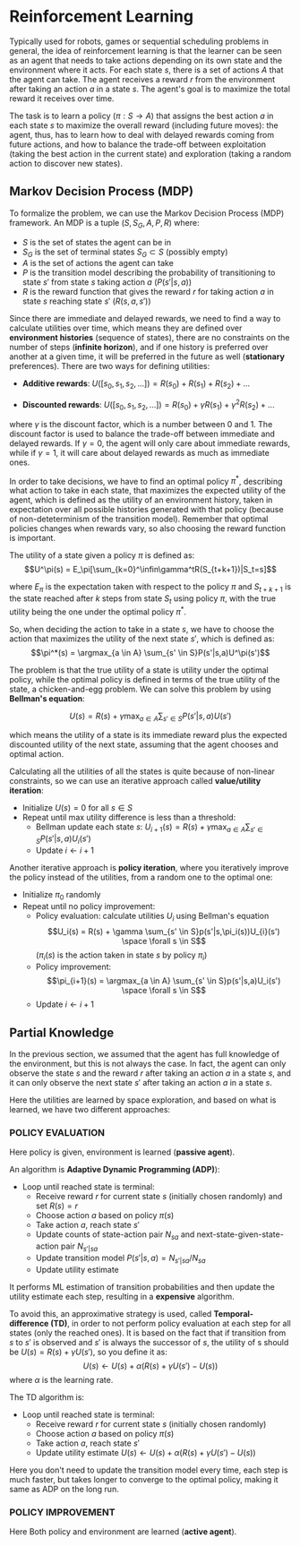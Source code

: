 # Reinforcement Learning

Typically used for robots, games or sequential scheduling problems in general, the idea of reinforcement learning is that the learner can be seen as an agent that needs to take actions depending on its own state and the environment where it acts. For each state $s$, there is a set of actions $A$ that the agent can take. The agent receives a reward $r$ from the environment after taking an action $a$ in a state $s$. The agent's goal is to maximize the total reward it receives over time.

The task is to learn a policy ($π: S \rightarrow A$) that assigns the best action $a$ in each state $s$ to maximize the overall reward (including future moves): the agent, thus, has to learn how to deal with delayed rewards coming from future actions, and how to balance the trade-off between exploitation (taking the best action in the current state) and exploration (taking a random action to discover new states).

## Markov Decision Process (MDP)

To formalize the problem, we can use the Markov Decision Process (MDP) framework. An MDP is a tuple $(S, S_G, A, P, R)$ where:

- $S$ is the set of states the agent can be in
- $S_G$ is the set of terminal states $S_G \subset S$ (possibly empty)
- $A$ is the set of actions the agent can take
- $P$ is the transition model describing the probability of transitioning to state $s'$ from state $s$ taking action $a$ ($P(s'|s,a)$)
- $R$ is the reward function that gives the reward $r$ for taking action $a$ in state $s$ reaching state $s'$ ($R(s,a,s')$)

Since there are immediate and delayed rewards, we need to find a way to calculate utilities over time, which means they are defined over **environment histories** (sequence of states), there are no constraints on the number of steps (**infinite horizon**), and if one history is preferred over another at a given time, it will be preferred in the future as well (**stationary** preferences). There are two ways for defining utilities:

- **Additive rewards**: $U([s_0, s_1, s_2, ...]) = R(s_0) + R(s_1) + R(s_2) + ...$

- **Discounted rewards**: $U([s_0, s_1, s_2, ...]) = R(s_0) + \gamma R(s_1) + \gamma^2 R(s_2) + ...$

where $\gamma$ is the discount factor, which is a number between 0 and 1. The discount factor is used to balance the trade-off between immediate and delayed rewards. If $\gamma = 0$, the agent will only care about immediate rewards, while if $\gamma = 1$, it will care about delayed rewards as much as immediate ones.

In order to take decisions, we have to find an optimal policy $\pi^*$, describing what action to take in each state, that maximizes the expected utility of the agent, which is defined as the utility of an environment history, taken in expectation over all possible histories generated with that policy (because of non-deteterminism of the transition model). Remember that optimal policies changes when rewards vary, so also choosing the reward function is important.

The utility of a state given a policy $\pi$ is defined as: $$U^\pi(s) = E_\pi[\sum_{k=0}^\infin\gamma^tR(S_{t+k+1})|S_t=s]$$

where $E_\pi$ is the expectation taken with respect to the policy $\pi$ and $S_{t+k+1}$ is the state reached after $k$ steps from state $S_t$ using policy $\pi$, with the true utility being the one under the optimal policy $\pi^*$.

So, when deciding the action to take in a state $s$, we have to choose the action that maximizes the utility of the next state $s'$, which is defined as: $$\pi^*(s) = \argmax_{a \in A} \sum_{s' \in S}P(s'|s,a)U^\pi(s')$$

The problem is that the true utility of a state is utility under the optimal policy, while the optimal policy is defined in terms of the true utility of the state, a chicken-and-egg problem. We can solve this problem by using **Bellman's equation**:

$$U(s) = R(s) + \gamma \max_{a \in A} \sum_{s' \in S}P(s'|s,a)U(s')$$

which means the utility of a state is its immediate reward plus the expected discounted utility of the next state, assuming that the agent chooses and optimal action.

Calculating all the utilities of all the states is quite because of non-linear constraints, so we can use an iterative approach called **value/utility iteration**:

- Initialize $U(s) = 0$ for all $s \in S$
- Repeat until max utility difference is less than a threshold:
    - Bellman update each state $s$: $U_{i+1}(s) = R(s) + \gamma \max_{a \in A} \sum_{s' \in S}P(s'|s,a)U_i(s')$
    - Update $i \leftarrow i+1$

Another iterative approach is **policy iteration**, where you iteratively improve the policy instead of the utilities, from a random one to the optimal one:

- Initialize $\pi_0$ randomly
- Repeat until no policy improvement:
    - Policy evaluation: calculate utilities $U_i$ using Bellman's equation $$U_i(s) = R(s) + \gamma \sum_{s' \in S}p(s'|s,\pi_i(s))U_{i}(s') \space \forall s \in S$$ ($\pi_i(s)$ is the action taken in state $s$ by policy $\pi_i$)
    - Policy improvement: $$\pi_{i+1}(s) = \argmax_{a \in A} \sum_{s' \in S}p(s'|s,a)U_i(s') \space \forall s \in S$$
    - Update $i \leftarrow i+1$

## Partial Knowledge

In the previous section, we assumed that the agent has full knowledge of the environment, but this is not always the case. In fact, the agent can only observe the state $s$ and the reward $r$ after taking an action $a$ in a state $s$, and it can only observe the next state $s'$ after taking an action $a$ in a state $s$.

Here the utilities are learned by space exploration, and based on what is learned, we have two different approaches:

### POLICY EVALUATION

Here policy is given, environment is learned (**passive agent**). 

An algorithm is **Adaptive Dynamic Programming (ADP)**):
- Loop until reached state is terminal:
    - Receive reward $r$ for current state $s$ (initially chosen randomly) and set $R(s)=r$
    - Choose action $a$ based on policy $\pi(s)$
    - Take action $a$, reach state $s'$
    - Update counts of state-action pair $N_{sa}$ and next-state-given-state-action pair $N_{s'|sa}$
    - Update transition model $P(s'|s,a) = N_{s'|sa}/N_{sa}$
    - Update utility estimate

It performs ML estimation of transition probabilities and then update the utility estimate each step, resulting in a **expensive** algorithm.

To avoid this, an approximative strategy is used, called **Temporal-difference (TD)**, in order to not perform policy evaluation at each step for all states (only the reached ones). It is based on the fact that if transition from $s$ to $s'$ is observed and $s'$ is always the successor of $s$, the utility of s should be $U(s) = R(s) + \gamma U(s')$, so you define it as: $$U(s) \leftarrow U(s) + \alpha(R(s) + \gamma U(s') - U(s))$$ where $\alpha$ is the learning rate.

The TD algorithm is:
- Loop until reached state is terminal:
    - Receive reward $r$ for current state $s$ (initially chosen randomly) 
    - Choose action $a$ based on policy $\pi(s)$
    - Take action $a$, reach state $s'$
    - Update utility estimate $U(s) \leftarrow U(s) + \alpha(R(s) + \gamma U(s') - U(s))$

Here you don't need to update the transition model every time, each step is much faster, but takes longer to converge to the optimal policy, making it same as ADP on the long run.


### POLICY IMPROVEMENT

Here Both policy and environment are learned (**active agent**).